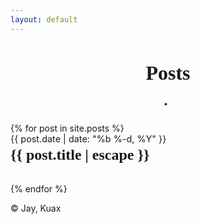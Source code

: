 ```yaml
---
layout: default
---
```


<div class="home">
  <h1 class="page-heading">Posts</h1>

  <ul class="post-list">
    {% for post in site.posts %}
      <li>
        <span class="post-meta">{{ post.date | date: "%b %-d, %Y" }}</span>
        <h2>
          <a class="post-link" href="{{ post.url | relative_url }}">{{ post.title | escape }}</a>
        </h2>
      </li>
    {% endfor %}
  </ul>
</div>

<div class="footer">
    © Jay, Kuax
</div>

<style>
    .home { max-width: 720px; margin: 0 auto; }
    .page-heading { font-family: 'Noto Serif KR', serif; font-size: 2rem; padding-bottom: 0em; text-align: center;}
    .page-heading::after {
        content: '.';
        display: block;
        text-align: center;
        color: var(--accent-color);
        font-family: var(--body-font);
        font-weight: 600;
        font-size: 1.5rem;
        letter-spacing: 0.3em; /* 점 사이의 간격 */
        padding: 0;
        margin-top: 0.5em; /* 제목과 점 구분선 사이의 간격 */
    }
    .post-list { list-style: none; padding-left: 0; }
    .post-list li { margin-bottom: 2rem; }
    .post-meta { font-size: 0.9rem; color: var(--accent-color); }
    .post-list h2 { margin-top: 0.2em; font-family: 'Noto Serif KR', serif; }
    .post-link { text-decoration: none; color: var(--text-color); font-size: 1.5rem; }
    .post-link:hover { text-decoration: underline; }
    .rss-subscribe { font-size: 0.9rem; color: var(--accent-color); }
</style>